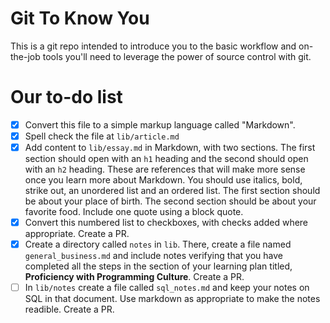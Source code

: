 # Git To Know You

This is a git repo intended to introduce you to the basic workflow and
on-the-job tools you'll need to leverage the power of source control with git.

# Our to-do list

- [x] Convert this file to a simple markup language called "Markdown".
- [x] Spell check the file at `lib/article.md`
- [x] Add content to `lib/essay.md` in Markdown, with two sections. The first section should open with an `h1` heading and the second should open with an `h2` heading. These are references that will make more sense once you learn more about Markdown. You should use italics, bold, strike out, an unordered list and an ordered list. The first section should be about your place of birth. The second section should be about your favorite food. Include one quote using a block quote.
- [x] Convert this numbered list to checkboxes, with checks added where appropriate. Create a PR.
- [x] Create a directory called `notes` in `lib`. There, create a file named `general_business.md` and include notes verifying that you have completed all the steps in the section of your learning plan titled, **Proficiency with Programming Culture**. Create a PR.
- [ ] In `lib/notes` create a file called `sql_notes.md` and keep your notes on SQL in that document. Use markdown as appropriate to make the notes readible. Create a PR.
